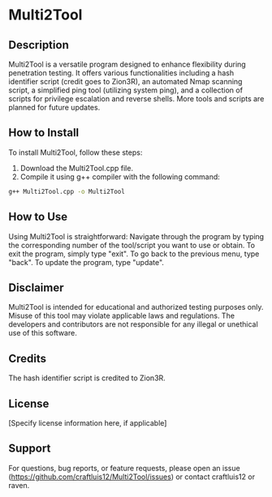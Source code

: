 # Multi2Tool

## Description
Multi2Tool is a versatile program designed to enhance flexibility during penetration testing. It offers various functionalities including a hash identifier script (credit goes to Zion3R), an automated Nmap scanning script, a simplified ping tool (utilizing system ping), and a collection of scripts for privilege escalation and reverse shells. More tools and scripts are planned for future updates.

## How to Install
To install Multi2Tool, follow these steps:
1. Download the Multi2Tool.cpp file.
2. Compile it using g++ compiler with the following command:
```bash
g++ Multi2Tool.cpp -o Multi2Tool
```

## How to Use
Using Multi2Tool is straightforward:
Navigate through the program by typing the corresponding number of the tool/script you want to use or obtain.
To exit the program, simply type "exit". To go back to the previous menu, type "back".
To update the program, type "update".

## Disclaimer
Multi2Tool is intended for educational and authorized testing purposes only. Misuse of this tool may violate applicable laws and regulations. The developers and contributors are not responsible for any illegal or unethical use of this software.

## Credits
The hash identifier script is credited to Zion3R.

## License
[Specify license information here, if applicable]

## Support
For questions, bug reports, or feature requests, please open an issue (https://github.com/craftluis12/Multi2Tool/issues) or contact craftluis12 or raven.
